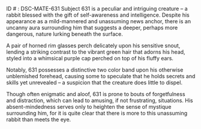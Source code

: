 ID # : DSC-MATE-631
Subject 631 is a peculiar and intriguing creature – a rabbit blessed with the gift of self-awareness and intelligence. Despite his appearance as a mild-mannered and unassuming news anchor, there is an uncanny aura surrounding him that suggests a deeper, perhaps more dangerous, nature lurking beneath the surface.

A pair of horned rim glasses perch delicately upon his sensitive snout, lending a striking contrast to the vibrant green hair that adorns his head, styled into a whimsical purple cap perched on top of his fluffy ears.

Notably, 631 possesses a distinctive two color band upon his otherwise unblemished forehead, causing some to speculate that he holds secrets and skills yet unrevealed – a suspicion that the creature does little to dispel.

Though often enigmatic and aloof, 631 is prone to bouts of forgetfulness and distraction, which can lead to amusing, if not frustrating, situations. His absent-mindedness serves only to heighten the sense of mystique surrounding him, for it is quite clear that there is more to this unassuming rabbit than meets the eye.